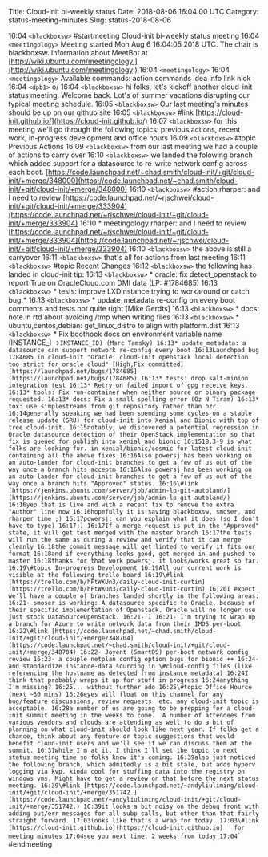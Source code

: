 Title: Cloud-init bi-weekly status
Date: 2018-08-06 16:04:00 UTC
Category: status-meeting-minutes
Slug: status-2018-08-06

16:04 `<blackboxsw>` \#startmeeting Cloud-init bi-weekly status meeting
16:04 `<meetingology>` Meeting started Mon Aug  6 16:04:05 2018 UTC.  The chair is blackboxsw. Information about MeetBot at [http://wiki.ubuntu.com/meetingology.](http://wiki.ubuntu.com/meetingology.)
16:04 `<meetingology>` 
16:04 `<meetingology>` Available commands: action commands idea info link nick
16:04 `<dpb1>` o/
16:04 `<blackboxsw>` hi folks, let's kickoff another cloud-init status meeting. Welcome back. Lot's of summer vacations disrupting our typical meeting schedule.
16:05 `<blackboxsw>` Our last meeting's minutes should be up on our github site
16:05 `<blackboxsw>` \#link [https://cloud-init.github.io/](https://cloud-init.github.io/)
16:07 `<blackboxsw>` for this meeting we'll go through the following topics: previous actions, recent work, in-progress development and office hours
16:09 `<blackboxsw>` \#topic Previous Actions
16:09 `<blackboxsw>` from our last meeting we had a couple of actions to carry over
16:10 `<blackboxsw>` we landed the folowing branch which added support for a datasource to re-write network config across each boot.  [https://code.launchpad.net/~chad.smith/cloud-init/+git/cloud-init/+merge/348000](https://code.launchpad.net/~chad.smith/cloud-init/+git/cloud-init/+merge/348000)
16:10 `<blackboxsw>` \#action rharper: and I need to review [https://code.launchpad.net/~rjschwei/cloud-init/+git/cloud-init/+merge/333904](https://code.launchpad.net/~rjschwei/cloud-init/+git/cloud-init/+merge/333904)
16:10 * meetingology rharper: and I need to review [https://code.launchpad.net/~rjschwei/cloud-init/+git/cloud-init/+merge/333904](https://code.launchpad.net/~rjschwei/cloud-init/+git/cloud-init/+merge/333904)
16:10 `<blackboxsw>` the above is still a carryover
16:11 `<blackboxsw>` that's all for actions from last meeting
16:11 `<blackboxsw>` \#topic Recent Changes
16:12 `<blackboxsw>` the following has landed in cloud-init tip:
16:13 `<blackboxsw>` * oracle: fix detect_openstack to report True on OracleCloud.com DMI data (LP: \#1784685)
16:13 `<blackboxsw>` * tests: improve LXDInstance trying to workaround or catch bug.*
16:13 `<blackboxsw>` * update_metadata re-config on every boot comments and tests not quite right [Mike Gerdts]
16:13 `<blackboxsw>` * docs: note in rtd about avoiding /tmp when writing files
16:13 `<blackboxsw>` * ubuntu,centos,debian: get_linux_distro to align with platform.dist
16:13 `<blackboxsw>` * Fix boothook docs on environment variable name (INSTANCE_I ->` INSTANCE_ID) (Marc Tamsky)
16:13 `<blackboxsw>` * update_metadata: a datasource can support network re-config every boot
16:13 `<ubot5>` Launchpad bug 1784685 in cloud-init "Oracle: cloud-init openstack local detection too strict for oracle cloud" [High,Fix committed] [https://launchpad.net/bugs/1784685](https://launchpad.net/bugs/1784685)
16:13 `<blackboxsw>` * tests: drop salt-minion integration test
16:13 `<blackboxsw>` * Retry on failed import of gpg receive keys.
16:13 `<blackboxsw>` * tools: Fix run-container when neither source or binary package requested.
16:13 `<blackboxsw>` * docs: Fix a small spelling error (Oz N Tiram)
16:13 `<blackboxsw>` * tox: use simplestreams from git repository rather than bzr.
16:14 `<blackboxsw>` generally speaking we had been spending some cycles on a stable release update (SRU) for cloud-init into Xenial and Bionic with top of tree cloud-init.
16:15 `<blackboxsw>` notably, we discovered a potential regression in Oracle datasource detection of their OpenStack implementation so that fix is queued for publish into xenial and bionic
16:15 `<blackboxsw>` 18.3-9 is what folks are looking for. in xenial/bionic/cosmic for latest cloud-init containing all the above fixes
16:16 `<blackboxsw>` Also powersj has been working on an auto-lander for cloud-init branches to get a few of us out of the way once a branch hits acceptm
16:16 `<blackboxsw>` Also powersj has been working on an auto-lander for cloud-init branches to get a few of us out of the way once a branch hits "Approved" status.
16:16 `<blackboxsw>` \#link [https://jenkins.ubuntu.com/server/job/admin-lp-git-autoland/](https://jenkins.ubuntu.com/server/job/admin-lp-git-autoland/)
16:16 `<powersj>` yep that is live and with a recent fix to remove the extra "Author" line now
16:16 `<powersj>` hopefully it is saving blackboxsw, smoser, and rharper time ;)
16:17 `<blackboxsw>` powersj: can you explain what it does (so I don't have to type)
16:17 `<blackboxsw>` :)
16:17 `<powersj>` If a merge request is put in the "Approved" state, it will get test merged with the master branch
16:17 `<powersj>` the tests will run the same as during a review and verify that it can merge cleanly
16:18 `<powersj>` the commit message will get linted to verify it fits our format
16:18 `<powersj>` and if everything looks good, get merged in and pushed to master
16:18 `<blackboxsw>` thanks for that work powersj. it looks/works great so far.
16:19 `<blackboxsw>` \#topic In-progress Development
16:19 `<blackboxsw>` All our current work is visible at the following trello board
16:19 `<blackboxsw>` \#link [https://trello.com/b/hFtWKUn3/daily-cloud-init-curtin](https://trello.com/b/hFtWKUn3/daily-cloud-init-curtin)
16:20 `<blackboxsw>` I expect we'll have a couple of branches landed shortly in the following areas:
16:21 `<blackboxsw>` - smoser is working: A datasource specific to Oracle, because of their specific implementation of Openstack. Oracle will no longer use just stock DataSourceOpenStack.
16:21 `<blackboxsw>` - I
16:21 `<blackboxsw>` - I'm trying to wrap up a branch for Azure to write network data from their IMDS per-boot
16:22 `<blackboxsw>` \#link [https://code.launchpad.net/~chad.smith/cloud-init/+git/cloud-init/+merge/348704](https://code.launchpad.net/~chad.smith/cloud-init/+git/cloud-init/+merge/348704)
16:22 `<blackboxsw>` - Joyent (SmartOS) per-boot network config review
16:23 `<blackboxsw>` - a couple netplan config option bugs for bionic ++
16:24 `<blackboxsw>` - and standardize instance-data sourcing in \#cloud-config files (like referencing the hostname as detected from instance metadata)
16:24 `<blackboxsw>` I think that probably wraps it up for stuff in progress
16:24 `<blackboxsw>` anything I'm missing?
16:25 `<blackboxsw>` ... without further ado
16:25 `<blackboxsw>` \#topic Office Hource (next ~30 mins)
16:26 `<blackboxsw>` eyes will float on this channel for any bug/feature discussions, review requests  etc. any cloud-init topic is acceptable.
16:28 `<blackboxsw>` a number of us are going to be prepping for a cloud-init summit meeting in the weeks to come.  A number of attendees from various vendors and clouds are attending as well to do a bit of planning on what cloud-init should look like next year. If folks get a chance, think about any feature or topic suggestions that would benefit cloud-init users and we'll see if we can discuss them at the summit.
16:31 `<blackboxsw>` while I'm at it, I think I'll set the topic to next status meeting time so folks know it's coming.
16:39 `<blackboxsw>` also just noticed the following branch, which admitedly is a bit stale, but adds hyperv logging via kvp. kinda cool for stuffing data into the registry on windows vms. Might have to get a review on that before the next status meeting.
16:39 `<blackboxsw>` \#link [https://code.launchpad.net/~andyliuliming/cloud-init/+git/cloud-init/+merge/351742.](https://code.launchpad.net/~andyliuliming/cloud-init/+git/cloud-init/+merge/351742.)
16:39 `<blackboxsw>` it looks a bit noisy on the debug front with adding out/err messages for all subp calls, but other than that fairly straight forward.
17:03 `<blackboxsw>` looks like that's a wrap for today.
17:03 `<blackboxsw>` \#link [https://cloud-init.github.io](https://cloud-init.github.io)   for meeting minutes
17:04 `<blackboxsw>` see you next time: 2 weeks from today
17:04 `<blackboxsw>` \#endmeeting
